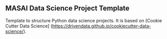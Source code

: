 ## MASAI Data Science Project Template

Template to structure Python data science projects.
It is based on [Cookie Cutter Data Science]
(https://drivendata.github.io/cookiecutter-data-science/).